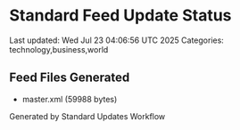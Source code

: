 # Standard Feed Update Status
Last updated: Wed Jul 23 04:06:56 UTC 2025
Categories: technology,business,world

## Feed Files Generated
- master.xml (59988 bytes)

Generated by Standard Updates Workflow
